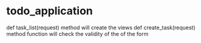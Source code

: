 # todo_application
def task_list(request) method  will create the views 
def create_task(request) method  function will check the validity of the of the form

